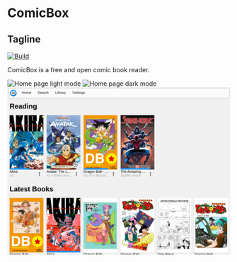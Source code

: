 # ComicBox

## Tagline

<!-- ![logo](ui/res/images/logo.svg) -->

[![Build](https://github.com/abibby/comicbox-3/actions/workflows/build.yml/badge.svg)](https://github.com/abibby/comicbox-3/actions/workflows/build.yml)

ComicBox is a free and open comic book reader. 

![Home page light mode](.github/readme/home-light-mobile.png) ![Home page dark mode](.github/readme/home-dark-mobile.png) ![Home page desktop](.github/readme/home-light-desktop.png)
